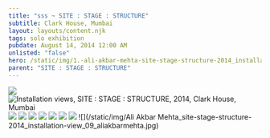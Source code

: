 ```yaml
---
title: "sss ~ SITE : STAGE : STRUCTURE"
subtitle: Clark House, Mumbai
layout: layouts/content.njk
tags: solo exhibition
pubdate: August 14, 2014 12:00 AM
unlisted: "false"
hero: /static/img/1.-ali-akbar-mehta-site-stage-structure-2014_installation-view-aliakbarmehta.jpg
parent: "SITE : STAGE : STRUCTURE"
---
```

![](/static/img/site-stage-structure-art-night-thursday.png)
![Installation views, SITE : STAGE : STRUCTURE, 2014, Clark House, Mumbai](/static/img/1.-ali-akbar-mehta-site-stage-structure-2014_installation-view-aliakbarmehta.jpg)
![](/static/img/2.-ali-akbar-mehta-site-stage-structure-2014_installation-view-aliakbarmehta.png)
![](/static/img/3.-ali-akbar-mehta-site-stage-structure-2014_installation-view-aliakbarmehta.png)
![](/static/img/4.-ali-akbar-mehta-site-stage-structure-2014_installation-view-aliakbarmehta.png)
![](/static/img/6.-ali-akbar-mehta-site-stage-structure-2014_installation-view-aliakbarmehta.png)
![](/static/img/4.-ali-akbar-mehta-site-stage-structure-2014_installation-view-aliakbarmehta.png)
![](/static/img/8.-ali-akbar-mehta-site-stage-structure-2014_installation-view-aliakbarmehta.jpg)
![](/static/img/7.-ali-akbar-mehta-site-stage-structure-2014_installation-view-aliakbarmehta.png)
![](/static/img/Ali Akbar Mehta_site-stage-structure-2014_installation-view_09_aliakbarmehta.jpg)
